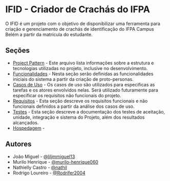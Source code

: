 # IFID - Criador de Crachás do IFPA

O IFID é um projeto com o objetivo de disponibilizar uma ferramenta para criação e gerenciamento de crachás de identificação do IFPA Campus Belém a partir da matrícula do estudante.

## Seções

- [Project Pattern](/Project%20Pattern.md) - Este arquivo lista informações sobre a estrutura e tecnologias utilizadas no projeto, inclusive no desenvolvimento.
- [Funcionalidades](/Funcionalidades.md) - Nesta seção serão definidas as funcionalidades iniciais do sistema a partir da criação de proto-personas.
- [Casos de Uso](/Casos%20de%20Uso.md) - Os casos de uso são utilizados para especificas as tarefas e os atores envolvidos nelas. Será utilizado futuramente para especificar os requisitos não funcionais do projeto.
- [Requisitos](/Requisitos.md) - Esta seção descreve os requisitos funcionais e não funcionais definidos a partir da análise dos casos de uso.
- [Testes](/Testes.md) - Esta seção descreve a documentação dos testes de aceitação, unidade, integração e sistema do Projeto, além dos resultados alcançados.
- [Hospedagem](/Hospedagem.md) - 

## Autores

- João Miguel - [@liljmmiguel13](https://www.github.com/liljmmiguel13)
- Murilo Henrique - [@murilo-henrique060](https://www.github.com/murilo-henrique060)
- Nathielly Castro - [@nathil](https://www.github.com/nathil)
- Rodrigo Loureiro - [@Rodrifer2004](https://www.github.com/Rodrifer2004)
